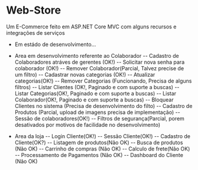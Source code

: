 # Web-Store
 Um E-Commerce feito em ASP.NET Core MVC com alguns recursos e integrações de serviços

- Em estádo de desenvolvimento...

- Area em desenvolvimento referente ao Colaborador
-- Cadastro de Colaboradores atráves de gerentes (OK!)
-- Solicitar nova senha para colaborador (OK!)
-- Remover Colaborador(Parcial, Talvez precise de um filtro)
-- Cadastrar novas categorias (OK!)
-- Atualizar categorias(OK!)
-- Remover Categorias (Funcionando, Precisa de alguns filtros)
-- Listar Clientes (OK!, Paginado e com suporte a buscas)
-- Listar Categorias(OK!, Paginado e com suporte a buscas)
-- Listar Colaborador(OK!, Paginado e com suporte a buscas)
-- Bloquear Clientes no sistema (Precisa de desenvolvimento do filto)
-- Cadastro de Produtos (Parcial, upload de imagens precisa de implementação)
-- Sessão de colaboradores(OK!)
-- Filtros de segurança(Parcial, porem desativados por motivos de facilidade no desenvolvimento)


- Area da loja
-- Login Cliente(OK!)
-- Sessão Cliente(OK!)
-- Cadastro de Cliente(OK?)
-- Listagem de produtos(Não OK)
-- Busca de produtos (Não OK)
-- Carrinho de compras (Não OK)
-- Calculo de frete(Não OK)
-- Processamento de Pagamentos (Não OK)
-- Dashboard do Cliente (Não OK)
